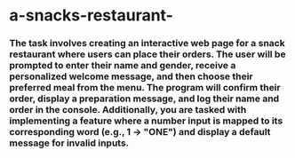 # a-snacks-restaurant-
### The task involves creating an interactive web page for a snack restaurant where users can place their orders. The user will be prompted to enter their name and gender, receive a personalized welcome message, and then choose their preferred meal from the menu. The program will confirm their order, display a preparation message, and log their name and order in the console. Additionally, you are tasked with implementing a feature where a number input is mapped to its corresponding word (e.g., 1 → "ONE") and display a default message for invalid inputs.








